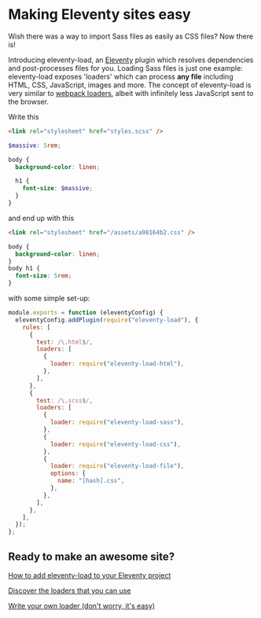 # Making Eleventy sites&nbsp;easy

Wish there was a way to import Sass files as easily as CSS files? Now there is!

Introducing eleventy-load, an [Eleventy](https://11ty.dev/) plugin which resolves dependencies and post-processes files for you. Loading Sass files is just one example: eleventy-load exposes 'loaders' which can process **any file** including HTML, CSS, JavaScript, images and more. The concept of eleventy-load is very similar to [webpack loaders](https://webpack.js.org/loaders/), albeit with infinitely less JavaScript sent to the browser.

<div class="demonstration">
<div class="demonstration__column">

Write this

```html {data-file="index.html"}
<link rel="stylesheet" href="styles.scss" />
```

```scss {data-file="styles.scss"}
$massive: 5rem;

body {
  background-color: linen;

  h1 {
    font-size: $massive;
  }
}
```

</div>
<div class="demonstration__column">

and end up with this

```html {data-file="index.html"}
<link rel="stylesheet" href="/assets/a98164b2.css" />
```

```css {data-file="a98164b2.css"}
body {
  background-color: linen;
}
body h1 {
  font-size: 5rem;
}
```

</div>
<div class="demonstration__full">

with some simple set-up:

```js {data-file=".eleventy.js"}
module.exports = function (eleventyConfig) {
  eleventyConfig.addPlugin(require("eleventy-load"), {
    rules: [
      {
        test: /\.html$/,
        loaders: [
          {
            loader: require("eleventy-load-html"),
          },
        ],
      },
      {
        test: /\.scss$/,
        loaders: [
          {
            loader: require("eleventy-load-sass"),
          },
          {
            loader: require("eleventy-load-css"),
          },
          {
            loader: require("eleventy-load-file"),
            options: {
              name: "[hash].css",
            },
          },
        ],
      },
    ],
  });
};
```

</div>
</div>

## Ready to make an awesome site?

<div class="content__links">

[How to add eleventy-load to your Eleventy project](/usage/)

[Discover the loaders that you can use](/loaders/)

[Write your own loader (don't worry, it's easy)](/api/)

</div>

